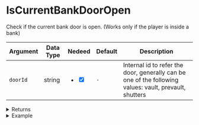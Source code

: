 # IsCurrentBankDoorOpen

Check if the current bank door is open. (Works only if the player is inside a bank)

| Argument | Data Type | Nedeed                                                                       | Default | Description                                                                                            |
| -------- | --------- | ---------------------------------------------------------------------------- | ------- | ------------------------------------------------------------------------------------------------------ |
| `doorId` | string    | <ul class="contains-task-list"><li><input type="checkbox" checked></li></ul> | `-`     | Internal id to refer the door, generally can be one of the following values: vault, prevault, shutters |

<details>

<summary>Returns</summary>

| Type    | Description                               |
| ------- | ----------------------------------------- |
| boolean | true if the door is open, false otherwise |

</details>

<details>

<summary>Example</summary>

```lua
if exports["utility_bank"]:IsInsideBank() then
    local open = exports["utility_bank"]:IsCurrentBankDoorOpen("vault")

    print("The vault door is: "..(open and "open" or "closed"))
end
```

</details>
